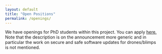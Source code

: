 ```yaml
---
layout: default
title: "Open Positions"
permalink: /openings/
---
```

We have openings for PhD students within this project. You can apply 
[here.](https://uu.se/en/about-uu/join-us/details/?positionId=341848)
Note that the description is on the announcement more generic and in particular the work
on secure and safe software updates for drones/blimps is not mentioned.
